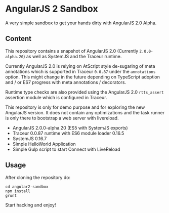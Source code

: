 # AngularJS 2 Sandbox

A very simple sandbox to get your hands dirty with AngularJS 2.0 Alpha.

## Content

This repository contains a snapshot of AngularJS 2.0 (Currently `2.0.0-alpha.20`) as well as SystemJS and the Traceur runtime.

Currently AngularJS 2.0 is relying on AtScript style de-sugaring of meta annotations which is supported in Traceur `0.0.87` under the `annotations` option. This might change in the future depending on TypeScript adoption and / or ES7 progress with meta annotations / decorators.

Runtime type checks are also provided using the AngularJS 2.0 `rtts_assert` assertion module which is configured in Traceur.

This repository is only for demo purpose and for exploring the new AngularJS version. It does not contain any optimizations and the task runner is only there to bootstrap a web server with livereload.

- AngularJS 2.0.0-alpha.20 (ES5 with SystemJS exports)
- Traceur 0.0.87 runtime with ES6 module loader 0.16.5
- SystemJS 0.16.7
- Simple HelloWorld Application
- Simple Gulp script to start Connect with LiveReload

## Usage

After cloning the repository do:
```
cd angular2-sandbox
npm install
grunt
```

Start hacking and enjoy!
